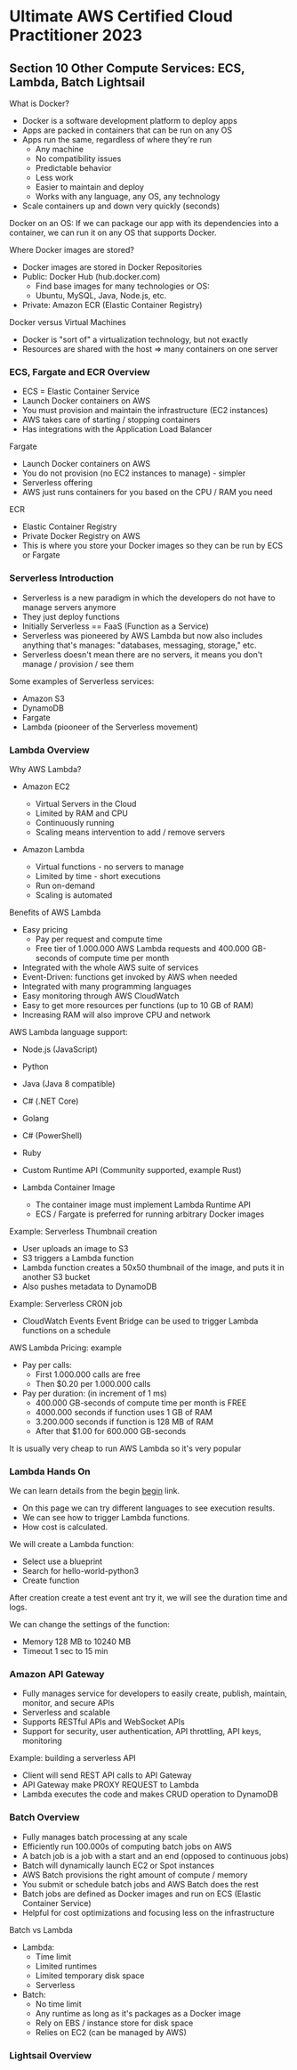 # Ultimate AWS Certified Cloud Practitioner 2023

## Section 10 Other Compute Services: ECS, Lambda, Batch Lightsail

What is Docker?

- Docker is a software development platform to deploy apps
- Apps are packed in containers that can be run on any OS
- Apps run the same, regardless of where they're run
  - Any machine
  - No compatibility issues
  - Predictable behavior
  - Less work
  - Easier to maintain and deploy
  - Works with any language, any OS, any technology
- Scale containers up and down very quickly (seconds)

Docker on an OS: If we can package our app with its dependencies into a container, we can run it on any OS that supports Docker.

Where Docker images are stored?

- Docker images are stored in Docker Repositories
- Public: Docker Hub (hub.docker.com)
  - Find base images for many technologies or OS:
  - Ubuntu, MySQL, Java, Node.js, etc.
- Private: Amazon ECR (Elastic Container Registry)

Docker versus Virtual Machines

- Docker is "sort of" a virtualization technology, but not exactly
- Resources are shared with the host => many containers on one server

### ECS, Fargate and ECR Overview

- ECS = Elastic Container Service
- Launch Docker containers on AWS
- You must provision and maintain the infrastructure (EC2 instances)
- AWS takes care of starting / stopping containers
- Has integrations with the Application Load Balancer

Fargate

- Launch Docker containers on AWS
- You do not provision (no EC2 instances to manage) - simpler
- Serverless offering
- AWS just runs containers for you based on the CPU / RAM you need

ECR

- Elastic Container Registry
- Private Docker Registry on AWS
- This is where you store your Docker images so they can be run by ECS or Fargate

### Serverless Introduction

- Serverless is a new paradigm in which the developers do not have to manage servers anymore
- They just deploy functions
- Initially Serverless == FaaS (Function as a Service)
- Serverless was pioneered by AWS Lambda but now also includes anything that's manages: "databases, messaging, storage," etc.
- Serverless doesn't mean there are no servers, it means you don't manage / provision / see them

Some examples of Serverless services:

- Amazon S3
- DynamoDB
- Fargate
- Lambda (piooneer of the Serverless movement)

### Lambda Overview

Why AWS Lambda?

- Amazon EC2
  - Virtual Servers in the Cloud
  - Limited by RAM and CPU
  - Continuously running
  - Scaling means intervention to add / remove servers

- Amazon Lambda
  - Virtual functions - no servers to manage
  - Limited by time - short executions
  - Run on-demand
  - Scaling is automated

Benefits of AWS Lambda

- Easy pricing
  - Pay per request and compute time
  - Free tier of 1.000.000 AWS Lambda requests and 400.000 GB-seconds of compute time per month
- Integrated with the whole AWS suite of services
- Event-Driven: functions get invoked by AWS when needed
- Integrated with many programming languages
- Easy monitoring through AWS CloudWatch
- Easy to get more resources per functions (up to 10 GB of RAM)
- Increasing RAM will also improve CPU and network

AWS Lambda language support:

- Node.js (JavaScript)
- Python
- Java (Java 8 compatible)
- C# (.NET Core)
- Golang
- C# (PowerShell)
- Ruby
- Custom Runtime API (Community supported, example Rust)

- Lambda Container Image
  - The container image must implement Lambda Runtime API
  - ECS / Fargate is preferred for running arbitrary Docker images

Example: Serverless Thumbnail creation

- User uploads an image to S3
- S3 triggers a Lambda function
- Lambda function creates a 50x50 thumbnail of the image, and puts it in another S3 bucket
- Also pushes metadata to DynamoDB

Example: Serverless CRON job

- CloudWatch Events Event Bridge can be used to trigger Lambda functions on a schedule

AWS Lambda Pricing: example

- Pay per calls:
  - First 1.000.000 calls are free
  - Then $0.20 per 1.000.000 calls
- Pay per duration: (in increment of 1 ms)
  - 400.000 GB-seconds of compute time per month is FREE
  - 4000.000 seconds if function uses 1 GB of RAM
  - 3.200.000 seconds if function is 128 MB of RAM
  - After that $1.00 for 600.000 GB-seconds

It is usually very cheap to run AWS Lambda so it's very popular

### Lambda Hands On

We can learn details from the begin [begin](https://us-east-2.console.aws.amazon.com/lambda/home?region=us-east-2#/begin) link.

- On this page we can try different languages to see execution results.
- We can see how to trigger Lambda functions.
- How cost is calculated.

We will create a Lambda function:

- Select use a blueprint
- Search for hello-world-python3
- Create function

After creation create a test event ant try it, we will see the duration time and logs.

We can change the settings of the function:

- Memory 128 MB to 10240 MB
- Timeout 1 sec to 15 min

### Amazon API Gateway

- Fully manages service for developers to easily create, publish, maintain, monitor, and secure APIs
- Serverless and scalable
- Supports RESTful APIs and WebSocket APIs
- Support for security, user authentication, API throttling, API keys, monitoring

Example: building a serverless API

- Client will send REST API calls to API Gateway
- API Gateway make PROXY REQUEST to Lambda
- Lambda executes the code and makes CRUD operation to DynamoDB

### Batch Overview

- Fully manages batch processing at any scale
- Efficiently run 100.000s of computing batch jobs on AWS
- A batch job is a job with a start and an end (opposed to continuous jobs)
- Batch will dynamically launch EC2 or Spot instances
- AWS Batch provisions the right amount of compute / memory
- You submit or schedule batch jobs and AWS Batch does the rest
- Batch jobs are defined as Docker images and run on ECS (Elastic Container Service)
- Helpful for cost optimizations and focusing less on the infrastructure

Batch vs Lambda

- Lambda:
  - Time limit
  - Limited runtimes
  - Limited temporary disk space
  - Serverless
- Batch:
  - No time limit
  - Any runtime as long as it's packages as a Docker image
  - Rely on EBS / instance store for disk space
  - Relies on EC2 (can be managed by AWS)

### Lightsail Overview


